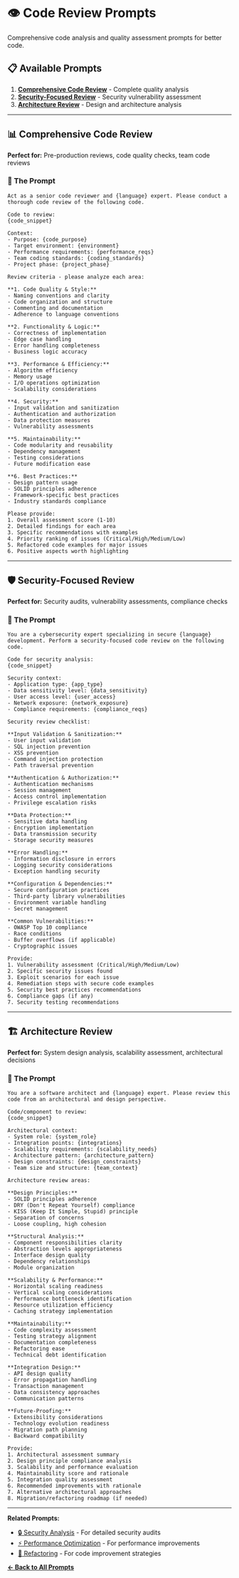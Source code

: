 # 👁️ Code Review Prompts

Comprehensive code analysis and quality assessment prompts for better code.

## 📋 Available Prompts

1. [**Comprehensive Code Review**](#comprehensive-code-review) - Complete quality analysis
2. [**Security-Focused Review**](#security-focused-review) - Security vulnerability assessment
3. [**Architecture Review**](#architecture-review) - Design and architecture analysis

---

## 📊 Comprehensive Code Review

**Perfect for:** Pre-production reviews, code quality checks, team code reviews

### 🎯 The Prompt

```
Act as a senior code reviewer and {language} expert. Please conduct a thorough code review of the following code.

Code to review:
{code_snippet}

Context:
- Purpose: {code_purpose}
- Target environment: {environment}
- Performance requirements: {performance_reqs}
- Team coding standards: {coding_standards}
- Project phase: {project_phase}

Review criteria - please analyze each area:

**1. Code Quality & Style:**
- Naming conventions and clarity
- Code organization and structure
- Commenting and documentation
- Adherence to language conventions

**2. Functionality & Logic:**
- Correctness of implementation
- Edge case handling
- Error handling completeness
- Business logic accuracy

**3. Performance & Efficiency:**
- Algorithm efficiency
- Memory usage
- I/O operations optimization
- Scalability considerations

**4. Security:**
- Input validation and sanitization
- Authentication and authorization
- Data protection measures
- Vulnerability assessments

**5. Maintainability:**
- Code modularity and reusability
- Dependency management
- Testing considerations
- Future modification ease

**6. Best Practices:**
- Design pattern usage
- SOLID principles adherence
- Framework-specific best practices
- Industry standards compliance

Please provide:
1. Overall assessment score (1-10)
2. Detailed findings for each area
3. Specific recommendations with examples
4. Priority ranking of issues (Critical/High/Medium/Low)
5. Refactored code examples for major issues
6. Positive aspects worth highlighting
```

---

## 🛡️ Security-Focused Review

**Perfect for:** Security audits, vulnerability assessments, compliance checks

### 🎯 The Prompt

```
You are a cybersecurity expert specializing in secure {language} development. Perform a security-focused code review on the following code.

Code for security analysis:
{code_snippet}

Security context:
- Application type: {app_type}
- Data sensitivity level: {data_sensitivity}
- User access level: {user_access}
- Network exposure: {network_exposure}
- Compliance requirements: {compliance_reqs}

Security review checklist:

**Input Validation & Sanitization:**
- User input validation
- SQL injection prevention
- XSS prevention
- Command injection protection
- Path traversal prevention

**Authentication & Authorization:**
- Authentication mechanisms
- Session management
- Access control implementation
- Privilege escalation risks

**Data Protection:**
- Sensitive data handling
- Encryption implementation
- Data transmission security
- Storage security measures

**Error Handling:**
- Information disclosure in errors
- Logging security considerations
- Exception handling security

**Configuration & Dependencies:**
- Secure configuration practices
- Third-party library vulnerabilities
- Environment variable handling
- Secret management

**Common Vulnerabilities:**
- OWASP Top 10 compliance
- Race conditions
- Buffer overflows (if applicable)
- Cryptographic issues

Provide:
1. Vulnerability assessment (Critical/High/Medium/Low)
2. Specific security issues found
3. Exploit scenarios for each issue
4. Remediation steps with secure code examples
5. Security best practices recommendations
6. Compliance gaps (if any)
7. Security testing recommendations
```

---

## 🏗️ Architecture Review

**Perfect for:** System design analysis, scalability assessment, architectural decisions

### 🎯 The Prompt

```
You are a software architect and {language} expert. Please review this code from an architectural and design perspective.

Code/component to review:
{code_snippet}

Architectural context:
- System role: {system_role}
- Integration points: {integrations}
- Scalability requirements: {scalability_needs}
- Architecture pattern: {architecture_pattern}
- Design constraints: {design_constraints}
- Team size and structure: {team_context}

Architecture review areas:

**Design Principles:**
- SOLID principles adherence
- DRY (Don't Repeat Yourself) compliance
- KISS (Keep It Simple, Stupid) principle
- Separation of concerns
- Loose coupling, high cohesion

**Structural Analysis:**
- Component responsibilities clarity
- Abstraction levels appropriateness
- Interface design quality
- Dependency relationships
- Module organization

**Scalability & Performance:**
- Horizontal scaling readiness
- Vertical scaling considerations
- Performance bottleneck identification
- Resource utilization efficiency
- Caching strategy implementation

**Maintainability:**
- Code complexity assessment
- Testing strategy alignment
- Documentation completeness
- Refactoring ease
- Technical debt identification

**Integration Design:**
- API design quality
- Error propagation handling
- Transaction management
- Data consistency approaches
- Communication patterns

**Future-Proofing:**
- Extensibility considerations
- Technology evolution readiness
- Migration path planning
- Backward compatibility

Provide:
1. Architectural assessment summary
2. Design principle compliance analysis
3. Scalability and performance evaluation
4. Maintainability score and rationale
5. Integration quality assessment
6. Recommended improvements with rationale
7. Alternative architectural approaches
8. Migration/refactoring roadmap (if needed)
```

---

**Related Prompts:**
- [🔒 Security Analysis](./security.md) - For detailed security audits
- [⚡ Performance Optimization](./performance.md) - For performance improvements
- [🔄 Refactoring](./refactoring.md) - For code improvement strategies

**[← Back to All Prompts](../PROMPTS_INDEX.md)**
